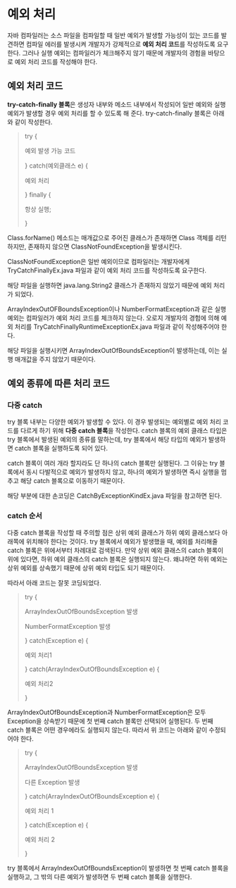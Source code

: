 # 예외 처리
자바 컴파일러는 소스 파일을 컴파일할 때 일반 예외가 발생할 가능성이 있는 코드를 발견하면 컴파일 에러를 발생시켜 개발자가 강제적으로 **예외 처리 코드**를 작성하도록 요구한다. 그러나 실행 예외는 컴파일러가 체크해주지 않기 때문에 개발자의 경험을 바탕으로 예외 처리 코드를 작성해야 한다.

## 예외 처리 코드
**try-catch-finally 블록**은 생성자 내부와 메소드 내부에서 작성되어 일반 예외와 실행 예외가 발생할 경우 예외 처리를 할 수 있도록 해 준다. try-catch-finally 블록은 아래와 같이 작성한다.

> try {
>
> 예외 발생 가능 코드
>
> } catch(예외클래스 e) {
>
> 예외 처리
>
> } finally {
>
> 항상 실행;
>
> }

Class.forName() 메소드는 매개값으로 주어진 클래스가 존재하면 Class 객체를 리턴하지만, 존재하지 않으면 ClassNotFoundException을 발생시킨다.

ClassNotFoundException은 일반 예외이므로 컴파일러는 개발자에게 TryCatchFinallyEx.java 파일과 같이 예외 처리 코드를 작성하도록 요구한다.

해당 파일을 실행하면 java.lang.String2 클래스가 존재하지 않았기 때문에 예외 처리가 되었다.

ArrayIndexOutOFBoundsException이나 NumberFormatException과 같은 실행 예외는 컴파일러가 예외 처리 코드를 체크하지 않는다. 오로지 개발자의 경험에 의해 예외 처리를 TryCatchFinallyRuntimeExceptionEx.java 파일과 같이 작성해주어야 한다.

해당 파일을 실행시키면 ArrayIndexOutOfBoundsException이 발생하는데, 이는 실행 매개값을 주지 않았기 때문이다.

## 예외 종류에 따른 처리 코드
### 다중 catch
try 블록 내부는 다양한 예외가 발생할 수 있다. 이 경우 발생되는 예외별로 예외 처리 코드를 다르게 하기 위해 **다중 catch 블록**을 작성한다. catch 블록의 예외 클래스 타입은 try 블록에서 발생된 예외의 종류를 말하는데, try 블록에서 해당 타입의 예외가 발생하면 catch 블록을 실행하도록 되어 있다.

catch 블록이 여러 개라 할지라도 단 하나의 catch 블록만 실행된다. 그 이유는 try 블록에서 동시 다발적으로 예외가 발생하지 않고, 하나의 예외가 발생하면 즉시 실행을 멈추고 해당 catch 블록으로 이동하기 때문이다.

해당 부분에 대한 손코딩은 CatchByExceptionKindEx.java 파일을 참고하면 된다.

### catch 순서
다중 catch 블록을 작성할 때 주의할 점은 상위 예외 클래스가 하위 예외 클래스보다 아래쪽에 위치해야 한다는 것이다. try 블록에서 예외가 발생했을 때, 예외를 처리해줄 catch 블록은 위에서부터 차례대로 검색된다. 만약 상위 예외 클래스의 catch 블록이 위에 있다면, 하위 예외 클래스의 catch 블록은 실행되지 않는다. 왜냐하면 하위 예외는 상위 예외를 상속했기 때문에 상위 예외 타입도 되기 때문이다.

따라서 아래 코드는 잘못 코딩되었다.

> try {
>
> ArrayIndexOutOfBoundsException 발생
>
> NumberFormatException 발생
>
> } catch(Exception e) {
>
> 예외 처리1
>
> } catch(ArrayIndexOutOfBoundsException e) {
>
> 예외 처리2
>
> }

ArrayIndexOutOfBoundsException과 NumberFormatException은 모두 Exception을 상속받기 때문에 첫 번째 catch 블록만 선택되어 실행된다. 두 번째 catch 블록은 어떤 경우에라도 실행되지 않는다. 따라서 위 코드는 아래와 같이 수정되어야 한다.

> try {
>
> ArrayIndexOutOfBoundsException 발생
>
> 다른 Exception 발생
>
> } catch(ArrayIndexOutOfBoundsException e) {
>
> 예외 처리 1
>
> } catch(Exception e) {
>
> 예외 처리 2
>
> }

try 블록에서 ArrayIndexOutOfBoundsException이 발생하면 첫 번째 catch 블록을 실행하고, 그 밖의 다른 예외가 발생하면 두 번째 catch 블록을 실행한다.
